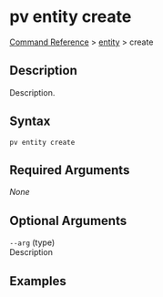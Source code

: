 # pv entity create
[Command Reference](../../../README.md#command-reference) > [entity](./main.md) > create

## Description
Description.

## Syntax
```
pv entity create
```

## Required Arguments
*None*

## Optional Arguments
`--arg` (type)  
Description

## Examples
```powershell

```